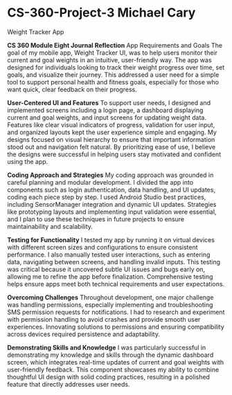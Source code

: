 # CS-360-Project-3 Michael Cary
Weight Tracker App

**CS 360 Module Eight Journal Reflection**
App Requirements and Goals
The goal of my mobile app, Weight Tracker UI, was to help users monitor their current and goal weights in an intuitive, user-friendly way. The app was designed for individuals looking to track their weight progress over time, set goals, and visualize their journey. This addressed a user need for a simple tool to support personal health and fitness goals, especially for those who want quick, clear feedback on their progress.

**User-Centered UI and Features**
To support user needs, I designed and implemented screens including a login page, a dashboard displaying current and goal weights, and input screens for updating weight data. Features like clear visual indicators of progress, validation for user input, and organized layouts kept the user experience simple and engaging. My designs focused on visual hierarchy to ensure that important information stood out and navigation felt natural. By prioritizing ease of use, I believe the designs were successful in helping users stay motivated and confident using the app.

**Coding Approach and Strategies**
My coding approach was grounded in careful planning and modular development. I divided the app into components such as login authentication, data handling, and UI updates, coding each piece step by step. I used Android Studio best practices, including SensorManager integration and dynamic UI updates. Strategies like prototyping layouts and implementing input validation were essential, and I plan to use these techniques in future projects to ensure maintainability and scalability.

**Testing for Functionality**
I tested my app by running it on virtual devices with different screen sizes and configurations to ensure consistent performance. I also manually tested user interactions, such as entering data, navigating between screens, and handling invalid inputs. This testing was critical because it uncovered subtle UI issues and bugs early on, allowing me to refine the app before finalization. Comprehensive testing helps ensure apps meet both technical requirements and user expectations.

**Overcoming Challenges**
Throughout development, one major challenge was handling permissions, especially implementing and troubleshooting SMS permission requests for notifications. I had to research and experiment with permission handling to avoid crashes and provide smooth user experiences. Innovating solutions to permissions and ensuring compatibility across devices required persistence and adaptability.

**Demonstrating Skills and Knowledge**
I was particularly successful in demonstrating my knowledge and skills through the dynamic dashboard screen, which integrates real-time updates of current and goal weights with user-friendly feedback. This component showcases my ability to combine thoughtful UI design with solid coding practices, resulting in a polished feature that directly addresses user needs.
